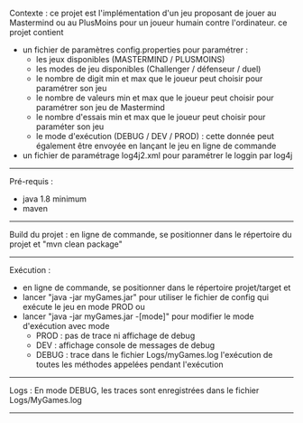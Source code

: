 Contexte : 
ce projet est l'implémentation d'un jeu proposant de jouer au Mastermind ou au PlusMoins pour un joueur humain contre l'ordinateur.
ce projet contient 
- un fichier de paramètres config.properties pour paramétrer :
    - les jeux disponibles (MASTERMIND / PLUSMOINS)
    - les modes de jeu disponibles (Challenger / défenseur / duel)
    - le nombre de digit min et max que le joueur peut choisir pour paramétrer son jeu
    - le nombre de valeurs min et max que le joueur peut choisir pour paramétrer son jeu de Mastermind
    - le nombre d'essais min et max que le joueur peut choisir pour paraméter son jeu
    - le mode d'exécution (DEBUG / DEV / PROD) : cette donnée peut également être envoyée en lançant le jeu en ligne de commande
- un fichier de paramétrage log4j2.xml pour paramétrer le loggin par log4j

---------------------------------------------------------------------------------------------------------------------------------

Pré-requis :
- java 1.8 minimum
- maven

---------------------------------------------------------------------------------------------------------------------------------

Build du projet :
en ligne de commande, se positionner dans le répertoire du projet et "mvn clean package"

---------------------------------------------------------------------------------------------------------------------------------

Exécution :
- en ligne de commande, se positionner dans le répertoire projet/target et 
- lancer "java -jar myGames.jar" pour utiliser le fichier de config qui exécute le jeu en mode PROD
ou 
- lancer "java -jar myGames.jar -[mode]" pour modifier le mode d'exécution avec mode
  - PROD : pas de trace ni affichage de debug
  - DEV : affichage console de messages de debug
  - DEBUG : trace dans le fichier Logs/myGames.log l'exécution de toutes les méthodes appelées pendant l'exécution

---------------------------------------------------------------------------------------------------------------------------------

Logs :
En mode DEBUG, les traces sont enregistrées dans le fichier Logs/MyGames.log

---------------------------------------------------------------------------------------------------------------------------------
